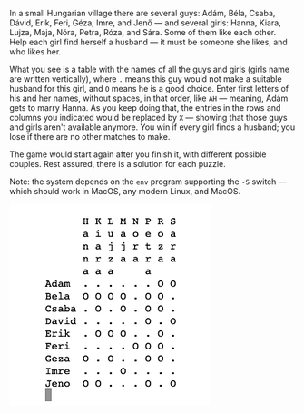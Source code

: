 In a small Hungarian village there are several guys: Adám, Béla, Csaba, Dávid, Erik, Feri, Géza, Imre, and Jenő — and several girls: Hanna, Kiara, Lujza, Maja, Nóra, Petra, Róza, and Sára. Some of them like each other. Help each girl find herself a husband — it must be someone she likes, and who likes her.

What you see is a table with the names of all the guys and girls (girls name are written vertically), where `.` means this guy would not make a suitable husband for this girl, and `O` means he is a good choice. Enter first letters of his and her names, without spaces, in that order, like `AH` — meaning, Adám gets to marry Hanna. As you keep doing that, the entries in the rows and columns you indicated would be replaced by `X` — showing that those guys and girls aren't available anymore. You win if every girl finds a husband; you lose if there are no other matches to make.

The game would start again after you finish it, with different possible couples. Rest assured, there is a solution for each puzzle.

Note: the system depends on the `env` program supporting the `-S` switch — which should work in MacOS, any modern Linux, and MacOS.

![](matchmaking.gif)

